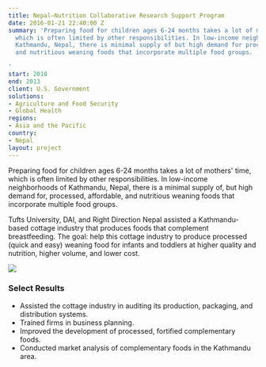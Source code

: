 ```yaml
---
title: Nepal—Nutrition Collaborative Research Support Program
date: 2016-01-21 22:40:00 Z
summary: 'Preparing food for children ages 6-24 months takes a lot of mothers'' time,
  which is often limited by other responsibilities. In low-income neighborhoods of
  Kathmandu, Nepal, there is minimal supply of but high demand for processed, affordable,
  and nutritious weaning foods that incorporate multiple food groups.

'
start: 2010
end: 2013
client: U.S. Government
solutions:
- Agriculture and Food Security
- Global Health
regions:
- Asia and the Pacific
country:
- Nepal
layout: project
---
```


Preparing food for children ages 6-24 months takes a lot of mothers' time, which is often limited by other responsibilities. In low-income neighborhoods of Kathmandu, Nepal, there is a minimal supply of, but high demand for, processed, affordable, and nutritious weaning foods that incorporate multiple food groups.

Tufts University, DAI, and Right Direction Nepal assisted a Kathmandu-based cottage industry that produces foods that complement breastfeeding. The goal: help this cottage industry to produce processed (quick and easy) weaning food for infants and toddlers at higher quality and nutrition, higher volume, and lower cost.

![][1]

### Select Results

* Assisted the cottage industry in auditing its production, packaging, and distribution systems.
* Trained firms in business planning.
* Improved the development of processed, fortified complementary foods.
* Conducted market analysis of complementary foods in the Kathmandu area.

[1]: https://assetify-dai.com/projects/NepalNutrition-CRSP2.gif
